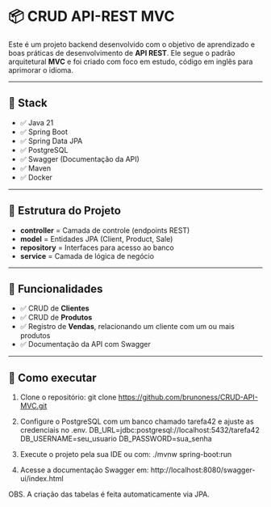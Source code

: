 # 📦 CRUD API-REST MVC

Este é um projeto backend desenvolvido com o objetivo de aprendizado e boas práticas de desenvolvimento de **API REST**. Ele segue o padrão arquitetural **MVC** e foi criado com foco em estudo, código em inglês para aprimorar o idioma.

---

## 🚀 Stack

- ✅ Java 21
- ✅ Spring Boot
- ✅ Spring Data JPA
- ✅ PostgreSQL
- ✅ Swagger (Documentação da API)
- ✅ Maven
- ✅ Docker

---

## 🧱 Estrutura do Projeto

- **controller** = Camada de controle (endpoints REST)
- **model** = Entidades JPA (Client, Product, Sale)
- **repository** = Interfaces para acesso ao banco
- **service** = Camada de lógica de negócio


---

## 📌 Funcionalidades

- ✅ CRUD de **Clientes**
- ✅ CRUD de **Produtos**
- ✅ Registro de **Vendas**, relacionando um cliente com um ou mais produtos
- ✅ Documentação da API com Swagger


---

## 🔧 Como executar

1. Clone o repositório:
   git clone https://github.com/brunoness/CRUD-API-MVC.git

2. Configure o PostgreSQL com um banco chamado tarefa42 e ajuste as credenciais no .env.
    DB_URL=jdbc:postgresql://localhost:5432/tarefa42
    DB_USERNAME=seu_usuario
    DB_PASSWORD=sua_senha

3. Execute o projeto pela sua IDE ou com:
    ./mvnw spring-boot:run

4. Acesse a documentação Swagger em:
    http://localhost:8080/swagger-ui/index.html
    
OBS. A criação das tabelas é feita automaticamente via JPA.
